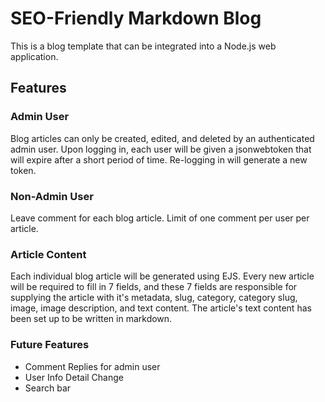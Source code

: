 # SEO-Friendly Markdown Blog

This is a blog template that can be integrated into a Node.js web application. 

## Features

### Admin User

Blog articles can only be created, edited, and deleted by an authenticated admin user. Upon logging in, each user will be given a jsonwebtoken that will expire after a short period of time. Re-logging in will generate a new token.

### Non-Admin User

Leave comment for each blog article. Limit of one comment per user per article.

### Article Content

Each individual blog article will be generated using EJS. Every new article will be required to fill in 7 fields, and these 7 fields are responsible for supplying the article with it's metadata, slug, category, category slug, image, image description, and text content. The article's text content has been set up to be written in markdown.

### Future Features
  
  - Comment Replies for admin user
  - User Info Detail Change
  - Search bar
